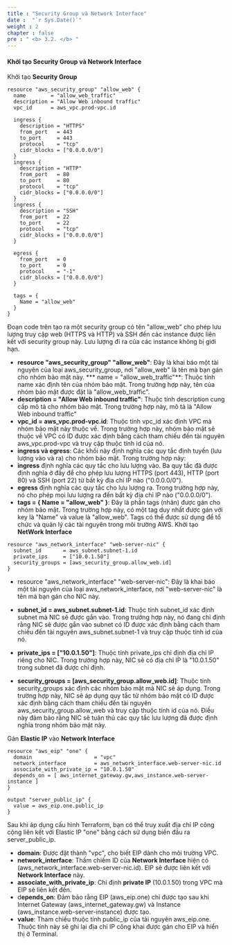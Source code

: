 ```yaml
---
title : "Security Group và Network Interface"
date :  "`r Sys.Date()`" 
weight : 2
chapter : false
pre : " <b> 3.2. </b> "
---
```


#### Khởi tạo Security Group và Network Interface
Khởi tạo **Security Group**
```
resource "aws_security_group" "allow_web" {
  name        = "allow_web_traffic"
  description = "Allow Web inbound traffic"
  vpc_id      = aws_vpc.prod-vpc.id

  ingress {
    description = "HTTPS"
    from_port   = 443
    to_port     = 443
    protocol    = "tcp"
    cidr_blocks = ["0.0.0.0/0"]
  }
  ingress {
    description = "HTTP"
    from_port   = 80
    to_port     = 80
    protocol    = "tcp"
    cidr_blocks = ["0.0.0.0/0"]
  }
  ingress {
    description = "SSH"
    from_port   = 22
    to_port     = 22
    protocol    = "tcp"
    cidr_blocks = ["0.0.0.0/0"]
  }

  egress {
    from_port   = 0
    to_port     = 0
    protocol    = "-1"
    cidr_blocks = ["0.0.0.0/0"]
  }

  tags = {
    Name = "allow_web"
  }
}
```
Đoạn code trên tạo ra một security group có tên "allow_web" cho phép lưu lượng truy cập web (HTTPS và HTTP) và SSH đến các instance được liên kết với security group này. Lưu lượng đi ra của các instance không bị giới hạn.

* **resource "aws_security_group" "allow_web"**: Đây là khai báo một tài nguyên của loại aws_security_group, nơi "allow_web" là tên mà bạn gán cho nhóm bảo mật này.
*** name = "allow_web_traffic"**: Thuộc tính name xác định tên của nhóm bảo mật. Trong trường hợp này, tên của nhóm bảo mật được đặt là "allow_web_traffic".
* **description = "Allow Web inbound traffic"**: Thuộc tính description cung cấp mô tả cho nhóm bảo mật. Trong trường hợp này, mô tả là "Allow Web inbound traffic"
* **vpc_id = aws_vpc.prod-vpc.id**: Thuộc tính vpc_id xác định VPC mà nhóm bảo mật này thuộc về. Trong trường hợp này, nhóm bảo mật sẽ thuộc về VPC có ID được xác định bằng cách tham chiếu đến tài nguyên aws_vpc.prod-vpc và truy cập thuộc tính id của nó.
* **ingress và egress**: Các khối này định nghĩa các quy tắc định tuyến (lưu lượng vào và ra) cho nhóm bảo mật. Trong trường hợp này:
* **ingress** định nghĩa các quy tắc cho lưu lượng vào. Ba quy tắc đã được định nghĩa ở đây để cho phép lưu lượng HTTPS (port 443), HTTP (port 80) và SSH (port 22) từ bất kỳ địa chỉ IP nào ("0.0.0.0/0").
* **egress** định nghĩa các quy tắc cho lưu lượng ra. Trong trường hợp này, nó cho phép mọi lưu lượng ra đến bất kỳ địa chỉ IP nào ("0.0.0.0/0").
* **tags = { Name = "allow_web" }**: Đây là phần tags (nhãn) được gán cho nhóm bảo mật. Trong trường hợp này, có một tag duy nhất được gán với key là "Name" và value là "allow_web". Tags có thể được sử dụng để tổ chức và quản lý các tài nguyên trong môi trường AWS.
Khởi tạo **NetWork Interface**
```
resource "aws_network_interface" "web-server-nic" {
  subnet_id       = aws_subnet.subnet-1.id
  private_ips     = ["10.0.1.50"]
  security_groups = [aws_security_group.allow_web.id]
}
```
* resource "aws_network_interface" "web-server-nic": Đây là khai báo một tài nguyên của loại aws_network_interface, nơi "web-server-nic" là tên mà bạn gán cho NIC này.
* **subnet_id = aws_subnet.subnet-1.id**: Thuộc tính subnet_id xác định subnet mà NIC sẽ được gắn vào. Trong trường hợp này, nó đang chỉ định rằng NIC sẽ được gắn vào subnet có ID được xác định bằng cách tham chiếu đến tài nguyên aws_subnet.subnet-1 và truy cập thuộc tính id của nó.

* **private_ips = ["10.0.1.50"]**: Thuộc tính private_ips chỉ định địa chỉ IP riêng cho NIC. Trong trường hợp này, NIC sẽ có địa chỉ IP là "10.0.1.50" trong subnet đã được chỉ định.

* **security_groups = [aws_security_group.allow_web.id]**: Thuộc tính security_groups xác định các nhóm bảo mật mà NIC sẽ áp dụng. Trong trường hợp này, NIC sẽ áp dụng quy tắc từ nhóm bảo mật có ID được xác định bằng cách tham chiếu đến tài nguyên aws_security_group.allow_web và truy cập thuộc tính id của nó. Điều này đảm bảo rằng NIC sẽ tuân thủ các quy tắc lưu lượng đã được định nghĩa trong nhóm bảo mật này.

Gán **Elastic IP** vào **Network Interface**
```
resource "aws_eip" "one" {
  domain                    = "vpc"
  network_interface         = aws_network_interface.web-server-nic.id
  associate_with_private_ip = "10.0.1.50"
  depends_on = [ aws_internet_gateway.gw,aws_instance.web-server-instance ]
}

output "server_public_ip" {
  value = aws_eip.one.public_ip
}
```
Sau khi áp dụng cấu hình Terraform, bạn có thể truy xuất địa chỉ IP công cộng liên kết với Elastic IP "one" bằng cách sử dụng biến đầu ra server_public_ip.
* **domain**: Được đặt thành "vpc", cho biết EIP dành cho môi trường VPC.
* **network_interface**: Thấm chiếm ID của **Network Interface** hiện có (aws_network_interface.web-server-nic.id). EIP sẽ được liên kết với **Network Interface** này.
* **associate_with_private_ip**: Chỉ định **private IP** (10.0.1.50) trong VPC mà EIP sẽ liên kết đến. 
* d**epends_on**: Đảm bảo rằng EIP (aws_eip.one) chỉ được tạo sau khi Internet Gateway (aws_internet_gateway.gw) và Instance (aws_instance.web-server-instance) được tạo.
* **value**: Tham chiếu thuộc tính public_ip của tài nguyên aws_eip.one. Thuộc tính này sẽ ghi lại địa chỉ IP công khai được gán cho EIP và hiển thị ở Terminal.